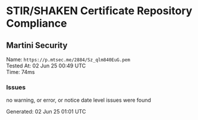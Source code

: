 # STIR/SHAKEN Certificate Repository Compliance

## Martini Security

Name: `https://p.mtsec.me/2884/Sz_qlm840EuG.pem`\
Tested At: 02 Jun 25 00:49 UTC\
Time: 74ms

### Issues

no warning, or error, or notice date level issues were found

Generated: 02 Jun 25 01:01 UTC